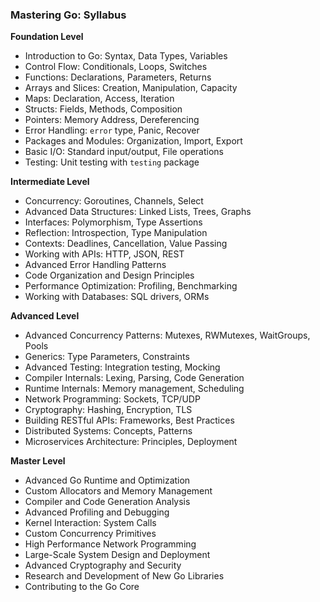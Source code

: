 ### Mastering Go: Syllabus

**Foundation Level**

*   Introduction to Go: Syntax, Data Types, Variables
*   Control Flow: Conditionals, Loops, Switches
*   Functions: Declarations, Parameters, Returns
*   Arrays and Slices: Creation, Manipulation, Capacity
*   Maps: Declaration, Access, Iteration
*   Structs: Fields, Methods, Composition
*   Pointers: Memory Address, Dereferencing
*   Error Handling: `error` type, Panic, Recover
*   Packages and Modules: Organization, Import, Export
*   Basic I/O: Standard input/output, File operations
*   Testing: Unit testing with `testing` package

**Intermediate Level**

*   Concurrency: Goroutines, Channels, Select
*   Advanced Data Structures: Linked Lists, Trees, Graphs
*   Interfaces: Polymorphism, Type Assertions
*   Reflection: Introspection, Type Manipulation
*   Contexts: Deadlines, Cancellation, Value Passing
*   Working with APIs: HTTP, JSON, REST
*   Advanced Error Handling Patterns
*   Code Organization and Design Principles
*   Performance Optimization: Profiling, Benchmarking
*   Working with Databases: SQL drivers, ORMs

**Advanced Level**

*   Advanced Concurrency Patterns: Mutexes, RWMutexes, WaitGroups, Pools
*   Generics: Type Parameters, Constraints
*   Advanced Testing: Integration testing, Mocking
*   Compiler Internals: Lexing, Parsing, Code Generation
*   Runtime Internals: Memory management, Scheduling
*   Network Programming: Sockets, TCP/UDP
*   Cryptography: Hashing, Encryption, TLS
*   Building RESTful APIs: Frameworks, Best Practices
*   Distributed Systems: Concepts, Patterns
*   Microservices Architecture: Principles, Deployment

**Master Level**

*   Advanced Go Runtime and Optimization
*   Custom Allocators and Memory Management
*   Compiler and Code Generation Analysis
*   Advanced Profiling and Debugging
*   Kernel Interaction: System Calls
*   Custom Concurrency Primitives
*   High Performance Network Programming
*   Large-Scale System Design and Deployment
*   Advanced Cryptography and Security
*   Research and Development of New Go Libraries
*   Contributing to the Go Core

